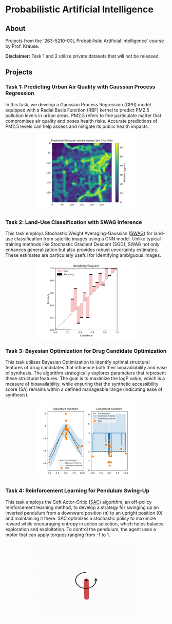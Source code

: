 # Probabilistic Artificial Intelligence

## About

Projects from the '263-5210-00L  Probabilistic Artificial Intelligence' course by Prof. Krause.

**Disclaimer:** Task 1 and 2 utilize private datasets that will not be released.

## Projects

### Task 1: Predicting Urban Air Quality with Gaussian Process Regression

In this task, we develop a Gaussian Process Regression (GPR) model equipped with a Radial Basis Function (RBF) kernel to predict PM2.5 pollution levels in urban areas. PM2.5 refers to fine particulate matter that compromises air quality and poses health risks. Accurate predictions of PM2.5 levels can help assess and mitigate its public health impacts.

<div align="center">
<img width="320" height="240" controls src="assets/task_1.png" title="Task 1 Predictions"></img>
</div>


### Task 2: Land-Use Classification with SWAG Inference

This task employs Stochastic Weight Averaging-Gaussian ([SWAG](https://doi.org/10.48550/arXiv.1902.02476)) for land-use classification from satellite images using a CNN model. Unlike typical training methods like Stochastic Gradient Descent (SGD), SWAG not only enhances generalization but also provides robust uncertainty estimates. These estimates are particularly useful for identifying ambiguous images.

<div align="center">
<img width="320" height="240" controls src="assets/reliability_diagram.png" title="Task 2 Reliability Diagram"></img>
</div>


### Task 3: Bayesian Optimization for Drug Candidate Optimization

This task utilizes Bayesian Optimization to identify optimal structural features of drug candidates that influence both their bioavailability and ease of synthesis. The algorithm strategically explores parameters that represent these structural features. The goal is to maximize the logP value, which is a measure of bioavailability, while ensuring that the synthetic accessibility score (SA) remains within a defined manageable range (indicating ease of synthesis).

<div align="center">
<img width="320" height="240" controls src="assets/obj_and_const_functions.png" title="Task 2 Reliability Diagram"></img>
</div>


### Task 4: Reinforcement Learning for Pendulum Swing-Up


This task employs the Soft Actor-Critic ([SAC](https://doi.org/10.48550/arXiv.1801.01290)) algorithm, an off-policy reinforcement learning method, to develop a strategy for swinging up an inverted pendulum from a downward position (π) to an upright position (0) and maintaining it there. SAC optimizes a stochastic policy to maximize reward while encouraging entropy in action selection, which helps balance exploration and exploitation. To control the pendulum, the agent uses a motor that can apply torques ranging from -1 to 1.

<div align="center">
<img width="320" height="240" controls src="assets/pendulum_episode.gif" title="Task 4 Pendulum"></img>
</div>
